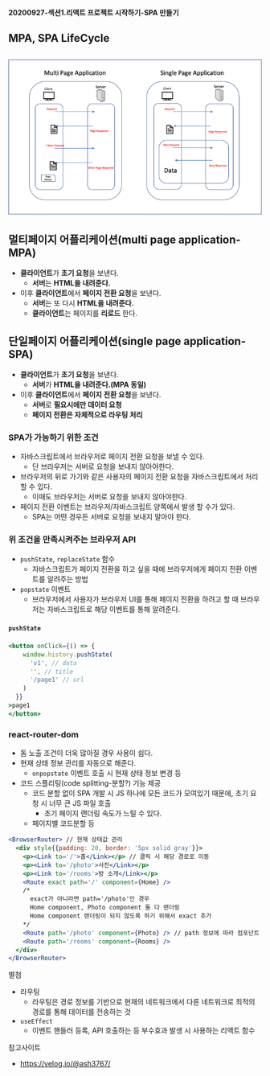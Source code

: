 **20200927-섹션1.리액트 프로젝트 시작하기-SPA 만들기**

## MPA, SPA LifeCycle
![img1.daumcdn](./img/lifecycle.png)
---



## 멀티페이지 어플리케이션(multi page application-MPA)

- **클라이언트**가 **초기 요청**을 보낸다.
  - **서버**는 **HTML을 내려준다.**
- 이후 **클라이언트**에서 **페이지 전환 요청**을 보낸다.
  - **서버**는 또 다시 **HTML을 내려준다.**
  - **클라이언트**는 페이지를 **리로드** 한다.

## 단일페이지 어플리케이션(single page application-SPA)

- **클라이언트**가 **초기 요청**을 보낸다.
  - **서버**가 **HTML을 내려준다.(MPA 동일)**
- 이후 **클라이언트**에서 **페이지 전환 요청**을 보낸다.
  - **서버**로 **필요시에만 데이터 요청**
  - **페이지 전환은 자체적으로 라우팅 처리**

### SPA가 가능하기 위한 조건

- 자바스크립트에서 브라우저로 페이지 전환 요청을 보낼 수 있다.
  - 단 브라우저는 서버로 요청을 보내지 않아야한다.
- 브라우저의 뒤로 가기와 같은 사용자의 페이지 전환 요청을 자바스크립트에서 처리할 수 있다.
  - 이때도 브라우저는 서버로 요청을 보내지 않아야한다.
- 페이지 전환 이벤트는 브라우저/자바스크립트 양쪽에서 발생 할 수가 있다.
  - SPA는 어떤 경우든 서버로 요청을 보내지 말아야 한다.

### 위 조건을 만족시켜주는 브라우저 API

- `pushState`, `replaceState` 함수
  - 자바스크립트가 페이지 전환을 하고 싶을 때에 브라우저에게 페이지 전환 이벤트를 알려주는 방법
- `popstate` 이벤트
  - 브라우저에서 사용자가 브라우저 UI를 통해 페이지 전환을 하려고 할 때 브라우저는 자바스크립트로 해당 이벤트를 통해 알려준다.

#### `pushState`

``` jsx
<button onClick={() => {
    window.history.pushState(
      'v1', // data
      '', // title
      '/page1' // url
    )
  }}
>page1
</button>
```



### react-router-dom

- 돔 노출 조건이 더욱 많아질 경우 사용이 쉽다.
- 현재 상태 정보 관리를 자동으로 해준다.
  - `onpopstate` 이벤트 호출 시 현재 상태 정보 변경 등
- 코드 스플리팅(code splitting-분할?) 기능 제공
  - 코드 분할 없이 SPA 개발 시 JS 하나에 모든 코드가 모여있기 때문에, 초기 요청 시 너무 큰 JS 파일 호출
    - 초기 페이지 랜더링 속도가 느릴 수 있다.
  - 페이지별 코드분할 등

``` jsx
<BrowserRouter> // 현재 상태값 관리
  <div style{{padding: 20, border: '5px solid gray'}}>
    <p><Link to='/'>홈</Link></p> // 클릭 시 해당 경로로 이동
    <p><Link to='/photo'>사진</Link></p>
    <p><Link to='/rooms'>방 소개</Link></p>
    <Route exact path='/' component={Home} /> 
    /* 
      exact가 아니라면 path='/photo'인 경우 
      Home component, Photo component 둘 다 랜더링
      Home component 랜더링이 되지 않도록 하기 위해서 exact 추가
    */
    <Route path='/photo' component={Photo} /> // path 정보에 따라 컴포넌트 랜더링 결정
    <Route path='/rooms' component={Rooms} />
  </div>
</BrowserRouter>
```



별첨

- 라우팅
  - 라우팅은 경로 정보를 기반으로 현재의 네트워크에서 다른 네트워크로 최적의 경로를 통해 데이터를 전송하는 것
- `useEffect`
  - 이벤트 핸들러 등록, API 호출하는 등 부수효과 발생 시 사용하는 리액트 함수





참고사이트

- https://velog.io/@ash3767/